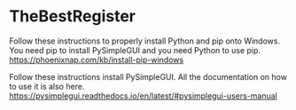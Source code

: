 # TheBestRegister

Follow these instructions to properly install Python and pip onto Windows.
You need pip to install PySimpleGUI and you need Python to use pip.
https://phoenixnap.com/kb/install-pip-windows

Follow these instructions install PySimpleGUI.
All the documentation on how to use it is also here.
https://pysimplegui.readthedocs.io/en/latest/#pysimplegui-users-manual
